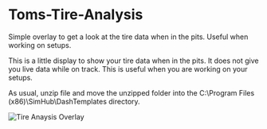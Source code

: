 # Toms-Tire-Analysis
Simple overlay to get a look at the tire data when in the pits.  Useful when working on setups.


This is a little display to show your tire data when in the pits.  It does not give you live data while on track.  This is useful when you are working on your setups.

As usual, unzip file and move the unzipped folder into the C:\Program Files (x86)\SimHub\DashTemplates directory.


![Tire Anaysis Overlay](https://user-images.githubusercontent.com/8271391/139557183-59114049-40e4-429b-893a-0b8c4d5a6f35.png)
